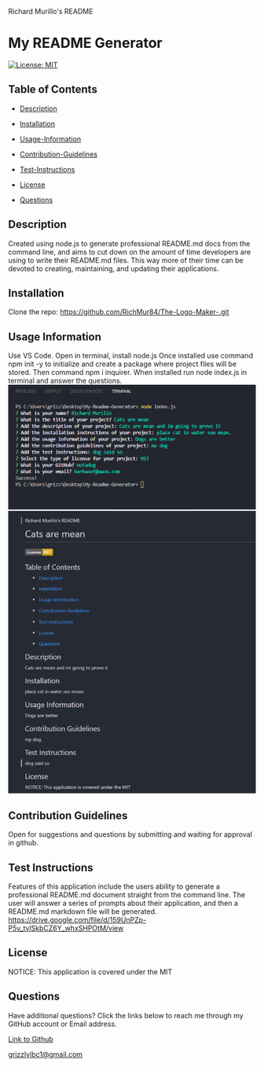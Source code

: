 Richard Murillo's README

 # My README Generator

[![License: MIT](https://img.shields.io/badge/License-MIT-yellow.svg)](https://opensource.org/licenses/MIT)

## Table of Contents

 * [Description](#description)

 * [Installation](#installation)

 * [Usage-Information](#usage-information)

 * [Contribution-Guidelines](#contribution-guidelines)

 * [Test-Instructions](#test-instructions)

 * [License](#license)

 * [Questions](#questions)

## Description

Created using node.js to generate professional README.md docs from the command line, and aims to cut down on the amount of time developers are using to write their README.md files. This way more of their time can be devoted to creating, maintaining, and updating their applications.

## Installation

Clone the repo: https://github.com/RichMur84/The-Logo-Maker-.git

## Usage Information

Use VS Code. Open in terminal, install node.js Once installed use command npm init -y to initialize and create a package where project files will be stored. Then command npm i inquirer. When installed run node index.js in terminal and answer the questions.
<br>
![screenshot](./images/Screenshot1.png) 
<br>
![screenshot](./images/Screenshot2.png)

## Contribution Guidelines

Open for suggestions and questions by submitting and waiting for approval in github.

## Test Instructions

Features of this application include the users ability to generate a professional README.md document straight from the command line. The user will answer a series of prompts about their application, and then a README.md markdown file will be generated.
<br>
https://drive.google.com/file/d/159UnPZp-P5v_tvlSkbCZ6Y_whxSHPOtM/view

## License

NOTICE: This application is covered under the MIT

## Questions

Have additional questions? Click the links below to reach me through my GitHub account or Email address.

[Link to Github](https://github.com/RichMur84)

<a href="mailto:grizzlylbc1@gmail.com">grizzlylbc1@gmail.com</a>

